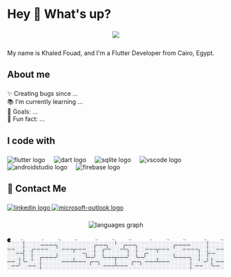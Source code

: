 <h1 align="left">Hey 👋 What's up?</h1>

###

<div align="center">
  <img height="200" src="https://media3.giphy.com/media/v1.Y2lkPTc5MGI3NjExYTE4Z25ndDZldGpscGVrZHN2ZGo2Z3lhejJueXN1c3hpYmZodnl3ZyZlcD12MV9pbnRlcm5hbF9naWZfYnlfaWQmY3Q9Zw/25Itcrcuwkyq3ohubJ/giphy.gif"  />
</div>

###

<p align="left">My name is Khaled Fouad, and I'm a Flutter Developer from Cairo, Egypt.</p>

###

<h2 align="left">About me</h2>

###

<p align="left">✨ Creating bugs since ...<br>📚 I'm currently learning ...<br>🎯 Goals: ...<br>🎲 Fun fact: ...</p>

###

<h2 align="left">I code with</h2>

###

<div align="left">
  <img src="https://cdn.jsdelivr.net/gh/devicons/devicon/icons/flutter/flutter-original.svg" height="40" alt="flutter logo"  />
  <img width="12" />
  <img src="https://cdn.jsdelivr.net/gh/devicons/devicon/icons/dart/dart-original.svg" height="40" alt="dart logo"  />
  <img width="12" />
  <img src="https://cdn.jsdelivr.net/gh/devicons/devicon/icons/sqlite/sqlite-original.svg" height="40" alt="sqlite logo"  />
  <img width="12" />
  <img src="https://cdn.jsdelivr.net/gh/devicons/devicon/icons/vscode/vscode-original.svg" height="40" alt="vscode logo"  />
  <img width="12" />
  <img src="https://cdn.jsdelivr.net/gh/devicons/devicon/icons/androidstudio/androidstudio-original.svg" height="40" alt="androidstudio logo"  />
  <img width="12" />
  <img src="https://cdn.jsdelivr.net/gh/devicons/devicon/icons/firebase/firebase-plain.svg" height="40" alt="firebase logo"  />
</div>

###

<h2 align="left">🔗 Contact Me</h2>

###

<div align="left">
  <a href="https://www.linkedin.com/in/khaled-fouad-870508243/" target="_blank">
    <img src="https://raw.githubusercontent.com/maurodesouza/profile-readme-generator/master/src/assets/icons/social/linkedin/default.svg" width="52" height="40" alt="linkedin logo"  />
  </a>
  <a href=" mailto:khaled.fouad20@outlook.com" target="_blank">
    <img src="https://raw.githubusercontent.com/maurodesouza/profile-readme-generator/master/src/assets/icons/social/microsoft-outlook/default.svg" width="52" height="40" alt="microsoft-outlook logo"  />
  </a>
</div>

###

<div align="center">
  <img src="https://github-readme-stats.vercel.app/api/top-langs?username=KhaledFouad&locale=en&hide_title=false&layout=compact&card_width=320&langs_count=5&theme=gruvbox_light&hide_border=false&order=2" height="155" alt="languages graph"  />
</div>

###

<picture>
  <source media="(prefers-color-scheme: dark)" srcset="https://raw.githubusercontent.com/KhaledFouad/KhaledFouad/output/pacman-contribution-graph-dark.svg">
  <source media="(prefers-color-scheme: light)" srcset="https://raw.githubusercontent.com/KhaledFouad/KhaledFouad/output/pacman-contribution-graph.svg">
  <img alt="pacman contribution graph" src="https://raw.githubusercontent.com/KhaledFouad/KhaledFouad/output/pacman-contribution-graph.svg">
</picture>

###